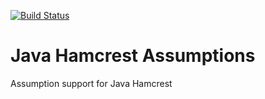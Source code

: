 [![Build Status](https://travis-ci.com/punkstarman/JavaHamcrest-assumptions.svg?branch=master)](https://travis-ci.com/punkstarman/JavaHamcrest-assumptions)

# Java Hamcrest Assumptions

Assumption support for Java Hamcrest
